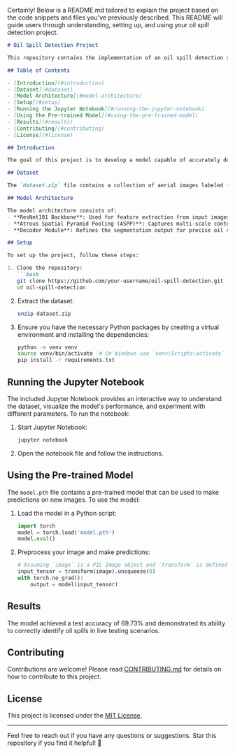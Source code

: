 Certainly! Below is a README.md tailored to explain the project based on the code snippets and files you've previously described. This README will guide users through understanding, setting up, and using your oil spill detection project.

```markdown
# Oil Spill Detection Project

This repository contains the implementation of an oil spill detection system using the DeepLabV3+ model with a ResNet101 backbone. The project includes a Jupyter Notebook for exploration, a dataset of labeled images, and a pre-trained model for making predictions.

## Table of Contents

- [Introduction](#introduction)
- [Dataset](#dataset)
- [Model Architecture](#model-architecture)
- [Setup](#setup)
- [Running the Jupyter Notebook](#running-the-jupyter-notebook)
- [Using the Pre-trained Model](#using-the-pre-trained-model)
- [Results](#results)
- [Contributing](#contributing)
- [License](#license)

## Introduction

The goal of this project is to develop a model capable of accurately detecting oil spills from aerial imagery. The DeepLabV3+ model, known for its effectiveness in semantic segmentation tasks, is utilized here with a ResNet101 backbone for feature extraction.

## Dataset

The `dataset.zip` file contains a collection of aerial images labeled for oil spills. The dataset is split into training, validation, and testing sets. Each image is accompanied by a corresponding mask where oil spills are marked in a distinct color.

## Model Architecture

The model architecture consists of:
- **ResNet101 Backbone**: Used for feature extraction from input images.
- **Atrous Spatial Pyramid Pooling (ASPP)**: Captures multi-scale context.
- **Decoder Module**: Refines the segmentation output for precise oil spill detection.

## Setup

To set up the project, follow these steps:

1. Clone the repository:
   ```bash
   git clone https://github.com/your-username/oil-spill-detection.git
   cd oil-spill-detection
   ```

2. Extract the dataset:
   ```bash
   unzip dataset.zip
   ```

3. Ensure you have the necessary Python packages by creating a virtual environment and installing the dependencies:
   ```bash
   python -m venv venv
   source venv/bin/activate  # On Windows use `venv\Scripts\activate`
   pip install -r requirements.txt
   ```

## Running the Jupyter Notebook

The included Jupyter Notebook provides an interactive way to understand the dataset, visualize the model's performance, and experiment with different parameters. To run the notebook:

1. Start Jupyter Notebook:
   ```bash
   jupyter notebook
   ```

2. Open the notebook file and follow the instructions.

## Using the Pre-trained Model

The `model.pth` file contains a pre-trained model that can be used to make predictions on new images. To use the model:

1. Load the model in a Python script:
   ```python
   import torch
   model = torch.load('model.pth')
   model.eval()
   ```

2. Preprocess your image and make predictions:
   ```python
   # Assuming `image` is a PIL Image object and `transform` is defined as in the notebook
   input_tensor = transform(image).unsqueeze(0)
   with torch.no_grad():
       output = model(input_tensor)
   ```

## Results

The model achieved a test accuracy of 69.73% and demonstrated its ability to correctly identify oil spills in live testing scenarios.

## Contributing

Contributions are welcome! Please read [CONTRIBUTING.md](CONTRIBUTING.md) for details on how to contribute to this project.

## License

This project is licensed under the [MIT License](LICENSE).

---

Feel free to reach out if you have any questions or suggestions. Star this repository if you find it helpful! 🌟
```
